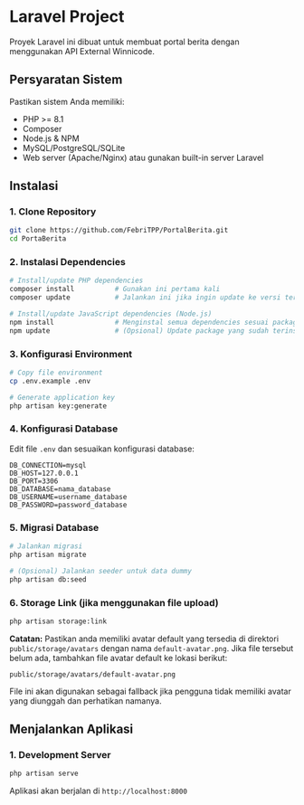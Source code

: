 # Laravel Project

Proyek Laravel ini dibuat untuk membuat portal berita dengan menggunakan API External Winnicode.

## Persyaratan Sistem

Pastikan sistem Anda memiliki:

-   PHP >= 8.1
-   Composer
-   Node.js & NPM
-   MySQL/PostgreSQL/SQLite
-   Web server (Apache/Nginx) atau gunakan built-in server Laravel

## Instalasi

### 1. Clone Repository

```bash
git clone https://github.com/FebriTPP/PortalBerita.git
cd PortaBerita
```

### 2. Instalasi Dependencies

```bash
# Install/update PHP dependencies
composer install          # Gunakan ini pertama kali
composer update           # Jalankan ini jika ingin update ke versi terbaru sesuai composer.json

# Install/update JavaScript dependencies (Node.js)
npm install               # Menginstal semua dependencies sesuai package-lock.json
npm update                # (Opsional) Update package yang sudah terinstall ke versi terbaru yang diizinkan
```

### 3. Konfigurasi Environment

```bash
# Copy file environment
cp .env.example .env

# Generate application key
php artisan key:generate
```

### 4. Konfigurasi Database

Edit file `.env` dan sesuaikan konfigurasi database:

```env
DB_CONNECTION=mysql
DB_HOST=127.0.0.1
DB_PORT=3306
DB_DATABASE=nama_database
DB_USERNAME=username_database
DB_PASSWORD=password_database
```

### 5. Migrasi Database

```bash
# Jalankan migrasi
php artisan migrate

# (Opsional) Jalankan seeder untuk data dummy
php artisan db:seed
```

### 6. Storage Link (jika menggunakan file upload)

```bash
php artisan storage:link
```

**Catatan:** Pastikan anda memiliki avatar default yang tersedia di direktori `public/storage/avatars` dengan nama `default-avatar.png`. Jika file tersebut belum ada, tambahkan file avatar default ke lokasi berikut:

```
public/storage/avatars/default-avatar.png
```

File ini akan digunakan sebagai fallback jika pengguna tidak memiliki avatar yang diunggah dan perhatikan namanya.

## Menjalankan Aplikasi

### 1. Development Server

```bash
php artisan serve
```

Aplikasi akan berjalan di `http://localhost:8000`

